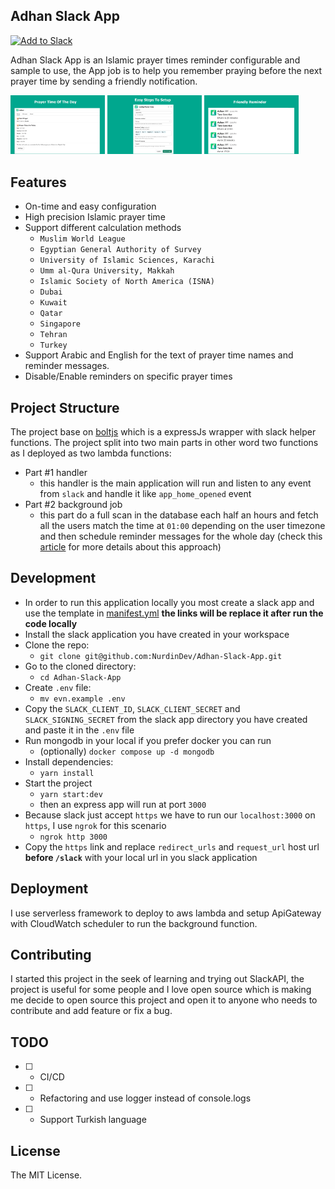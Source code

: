 ## Adhan Slack App

<a href="https://wntb50v10h.execute-api.us-east-1.amazonaws.com/slack/install"><img alt="Add to Slack" height="40" width="139" src="https://platform.slack-edge.com/img/add_to_slack.png" srcSet="https://platform.slack-edge.com/img/add_to_slack.png 1x, https://platform.slack-edge.com/img/add_to_slack@2x.png 2x" /></a>

Adhan Slack App is an Islamic prayer times reminder configurable and sample to use, the App job is to help you remember praying before the next prayer time by sending a friendly notification.

<img src="./assets/cover1.1.png" width="30%"></img>
<img src="./assets/cover2.2.png" width="30%"></img>
<img src="./assets/cover3.3.png" width="30%"></img>

## Features

- On-time and easy configuration
- High precision Islamic prayer time
- Support different calculation methods
  - `Muslim World League`
  - `Egyptian General Authority of Survey`
  - `University of Islamic Sciences, Karachi`
  - `Umm al-Qura University, Makkah`
  - `Islamic Society of North America (ISNA)`
  - `Dubai`
  - `Kuwait`
  - `Qatar`
  - `Singapore`
  - `Tehran`
  - `Turkey`
- Support Arabic and English for the text of prayer time names and reminder messages.
- Disable/Enable reminders on specific prayer times

## Project Structure

The project base on [boltjs](https://slack.dev/bolt-js/tutorial/getting-started) which is a expressJs wrapper with slack helper functions.
The project split into two main parts in other word two functions as I deployed as two lambda functions:

- Part #1 handler
  - this handler is the main application will run and listen to any event from `slack` and handle it like `app_home_opened` event
- Part #2 background job
  - this part do a full scan in the database each half an hours and fetch all the users match the time at `01:00` depending on the user timezone and then schedule reminder messages for the whole day (check this [article](https://nurdin.dev/schedule-a-job-at-the-same-time-in-different-timezones) for more details about this approach)

## Development

- In order to run this application locally you most create a slack app and use the template in [manifest.yml](manifest.yml) **the links will be replace it after run the code locally**
- Install the slack application you have created in your workspace
- Clone the repo:
  - `git clone git@github.com:NurdinDev/Adhan-Slack-App.git`
- Go to the cloned directory:
  - `cd Adhan-Slack-App`
- Create `.env` file:
  - `mv evn.example .env`
- Copy the `SLACK_CLIENT_ID`, `SLACK_CLIENT_SECRET` and `SLACK_SIGNING_SECRET` from the slack app directory you have created and paste it in the `.env` file
- Run mongodb in your local if you prefer docker you can run
  - (optionally) `docker compose up -d mongodb`
- Install dependencies:
  - `yarn install`
- Start the project
  - `yarn start:dev`
  - then an express app will run at port `3000`
- Because slack just accept `https` we have to run our `localhost:3000` on `https`, I use `ngrok` for this scenario
  - `ngrok http 3000`
- Copy the `https` link and replace `redirect_urls` and `request_url` host url **before `/slack`**
  with your local url in you slack application

## Deployment

I use serverless framework to deploy to aws lambda and setup ApiGateway with CloudWatch scheduler to run the background function.

## Contributing

I started this project in the seek of learning and trying out SlackAPI, the project is useful for some people and I love open source which is making me decide to open source this project and open it to anyone who needs to contribute and add feature or fix a bug.

## TODO

- [ ] - CI/CD
- [ ] - Refactoring and use logger instead of console.logs
- [ ] - Support Turkish language

## License

The MIT License.

